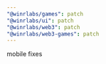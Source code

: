 ```yaml
---
"@winrlabs/games": patch
"@winrlabs/ui": patch
"@winrlabs/web3": patch
"@winrlabs/web3-games": patch
---
```


mobile fixes
